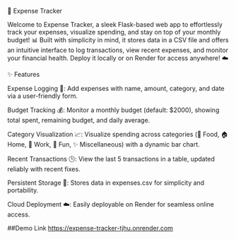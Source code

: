 💸 Expense Tracker

Welcome to Expense Tracker, a sleek Flask-based web app to effortlessly track your expenses, visualize spending, and stay on top of your monthly budget! 📊 Built with simplicity in mind, it stores data in a CSV file and offers an intuitive interface to log transactions, view recent expenses, and monitor your financial health. Deploy it locally or on Render for access anywhere! ☁️















✨ Features





Expense Logging 📝: Add expenses with name, amount, category, and date via a user-friendly form.



Budget Tracking 💰: Monitor a monthly budget (default: $2000), showing total spent, remaining budget, and daily average.



Category Visualization 📈: Visualize spending across categories (🍔 Food, 🏠 Home, 💼 Work, 🎉 Fun, ✨ Miscellaneous) with a dynamic bar chart.



Recent Transactions 🕒: View the last 5 transactions in a table, updated reliably with recent fixes.



Persistent Storage 💾: Stores data in expenses.csv for simplicity and portability.



Cloud Deployment ☁️: Easily deployable on Render for seamless online access.

##Demo Link
https://expense-tracker-tjhu.onrender.com
